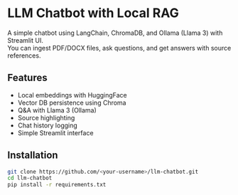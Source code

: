 # LLM Chatbot with Local RAG

A simple chatbot using LangChain, ChromaDB, and Ollama (Llama 3) with Streamlit UI.  
You can ingest PDF/DOCX files, ask questions, and get answers with source references.

##  Features
- Local embeddings with HuggingFace
- Vector DB persistence using Chroma
- Q&A with Llama 3 (Ollama)
- Source highlighting
- Chat history logging
- Simple Streamlit interface

##  Installation
```bash
git clone https://github.com/<your-username>/llm-chatbot.git
cd llm-chatbot
pip install -r requirements.txt

